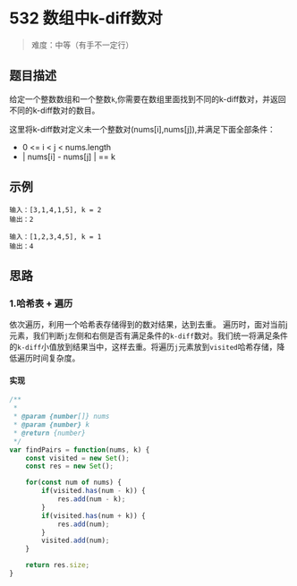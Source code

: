 # 532 数组中k-diff数对

> 难度：中等（有手不一定行）

## 题目描述

给定一个整数数组和一个整数`k`,你需要在数组里面找到不同的k-diff数对，并返回不同的k-diff数对的数目。

这里将k-diff数对定义未一个整数对(nums[i],nums[j]),并满足下面全部条件：

- 0 <= i < j < nums.length
- | nums[i] - nums[j] | == k

## 示例

```
输入：[3,1,4,1,5], k = 2
输出：2
```

```
输入：[1,2,3,4,5], k = 1
输出：4
```

## 思路

### 1.哈希表 + 遍历

依次遍历，利用一个哈希表存储得到的数对结果，达到去重。
遍历时，面对当前j元素，我们判断`j`左侧和右侧是否有满足条件的`k-diff`数对。我们统一将满足条件的`k-diff`小值放到结果当中，这样去重。将遍历`j`元素放到`visited`哈希存储，降低遍历时间复杂度。

#### 实现

```js
/**
 * 
 * @param {number[]} nums 
 * @param {number} k
 * @return {number} 
 */
var findPairs = function(nums, k) {
    const visited = new Set();
    const res = new Set();

    for(const num of nums) {
        if(visited.has(num - k)) {
            res.add(num - k);
        }
        if(visited.has(num + k)) {
            res.add(num);
        }
        visited.add(num);
    }

    return res.size;
}

```